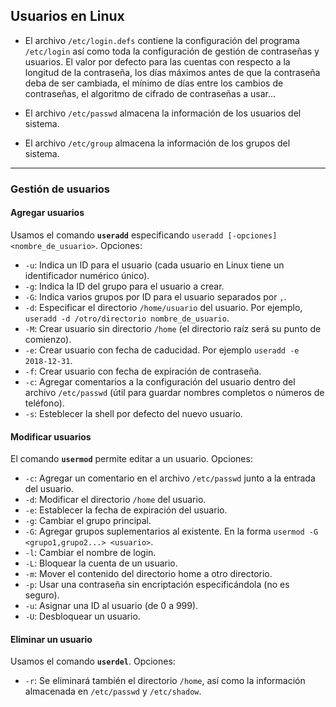 ## Usuarios en Linux
- El archivo `/etc/login.defs` contiene la configuración del programa `/etc/login` así como toda la configuración de gestión de contraseñas y usuarios. El valor por defecto para las cuentas con respecto a la longitud de la contraseña, los días máximos antes de que la contraseña deba de ser cambiada, el mínimo de días entre los cambios de contraseñas, el algoritmo de cifrado de contraseñas a usar...

- El archivo `/etc/passwd` almacena la información de los usuarios del sistema.
- El archivo `/etc/group` almacena la información de los grupos del sistema.

___________________________________________

### Gestión de usuarios

#### Agregar usuarios
Usamos el comando **`useradd`** especificando `useradd [-opciones] <nombre_de_usuario>`. Opciones:

- `-u`: Indica un ID para el usuario (cada usuario en Linux tiene un identificador numérico único).
- `-g`: Indica la ID del grupo para el usuario a crear.
- `-G`: Indica varios grupos por ID para el usuario separados por `,`.
- `-d`: Especificar el directorio `/home/usuario` del usuario. Por ejemplo, `useradd -d /otro/directorio nombre_de_usuario`.
- `-M`: Crear usuario sin directorio `/home` (el directorio raíz será su punto de comienzo).
- `-e`: Crear usuario con fecha de caducidad. Por ejemplo `useradd -e 2018-12-31`.
- `-f`: Crear usuario con fecha de expiración de contraseña.
- `-c`: Agregar comentarios a la configuración del usuario dentro del archivo `/etc/passwd` (útil para guardar nombres completos o números de teléfono).
- `-s`: Esteblecer la shell por defecto del nuevo usuario.

#### Modificar usuarios
El comando **`usermod`** permite editar a un usuario. Opciones:

- `-c`: Agregar un comentario en el archivo `/etc/passwd` junto a la entrada del usuario.
- `-d`: Modificar el directorio `/home` del usuario.
- `-e`: Establecer la fecha de expiración del usuario.
- `-g`: Cambiar el grupo principal.
- `-G`: Agregar grupos suplementarios al existente. En la forma `usermod -G <grupo1,grupo2...> <usuario>`.
- `-l`: Cambiar el nombre de login.
- `-L`: Bloquear la cuenta de un usuario.
- `-m`: Mover el contenido del directorio home a otro directorio.
- `-p`: Usar una contraseña sin encriptación especificándola (no es seguro).
- `-u`: Asignar una ID al usuario (de 0 a 999).
- `-U`: Desbloquear un usuario.

#### Eliminar un usuario
Usamos el comando **`userdel`**. Opciones:

- `-r`: Se eliminará también el directorio `/home`, así como la información almacenada en `/etc/passwd` y `/etc/shadow`.